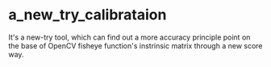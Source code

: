 # a_new_try_calibrataion
It's a new-try tool, which can find out a more accuracy principle point on the base of OpenCV fisheye function's instrinsic matrix through a new score way. 
